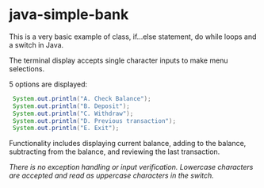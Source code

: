 # java-simple-bank

This is a very basic example of class, if...else statement, do while loops and a switch in Java.

The terminal display accepts single character inputs to make menu selections.

5 options are displayed:
```JAVA
 System.out.println("A. Check Balance");
 System.out.println("B. Deposit");
 System.out.println("C. Withdraw");
 System.out.println("D. Previous transaction");
 System.out.println("E. Exit");
 ```
Functionality includes displaying current balance, adding to the balance, subtracting from the balance, and reviewing the last transaction.

*There is no exception handling or input verification.  Lowercase characters are accepted and read as uppercase characters in the switch.*
